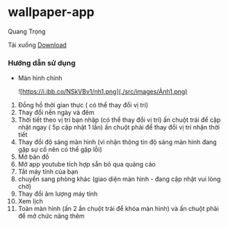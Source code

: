 # wallpaper-app
Quang Trọng

Tải xuống [Download](https://github.com/quangtrong1506/wallpaper-app/releases/download/v1.0.2/Live-Wallpaper-Setup-1.0.2.exe)

### Hướng dẫn sử dụng

- Màn hình chính

  ![https://i.ibb.co/NSkVBv1/nh1.png](./src/images/Ảnh1.png)


1. Đồng hồ thời gian thực ( có thể thay đổi vị trí)
2. Thay đổi nền ngày và đêm
3. Thời tiết theo vị trí bạn nhập (có thể thay đổi vị trí) ấn chuột trái để cập nhật ngay ( 5p cập nhật 1 lần) ấn chuột phải để thay đổi vị trí nhận thời tiết
4. Thay đổi độ sáng màn hình (vì nhận thông tin độ sáng màn hình đang gặp sự cố nên có thể gặp lỗi)
5. Mở bản đồ
6. Mở app youtube tích hợp sẵn bỏ qua quảng cáo 
7. Tắt máy tính của bạn
8. chuyển sang phòng khác (giao diện màn hình - đang cập nhật vui lòng chờ)
9. Thay đổi âm lượng máy tính
10. Xem lịch
11. Toàn màn hình (ấn 2 ần chuột trái để khóa màn hình) và ấn chuột phải để mở chức năng thêm 
